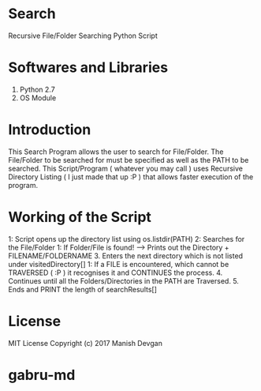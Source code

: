 # Search
Recursive File/Folder Searching Python Script

# Softwares and Libraries
1. Python 2.7
2. OS Module

# Introduction
This Search Program allows the user to search for File/Folder. The File/Folder to be searched for must be specified
as well as the PATH to be searched.
This Script/Program ( whatever you may call ) uses Recursive Directory Listing ( I just made that up :P ) that
allows faster execution of the program. 

# Working of the Script
1: Script opens up the directory list using os.listdir(PATH)
2: Searches for the File/Folder
  1: If Folder/File is found! --> Prints out the Directory + FILENAME/FOLDERNAME
3. Enters the next directory which is not listed under visitedDirectory[]
  1: If a FILE is encountered, which cannot be TRAVERSED ( :P ) it recognises it and CONTINUES the process.
4. Continues until all the Folders/Directories in the PATH are Traversed.
5. Ends and PRINT the length of searchResults[] 

# License
  MIT License
  Copyright (c) 2017 Manish Devgan
  
 # gabru-md 

